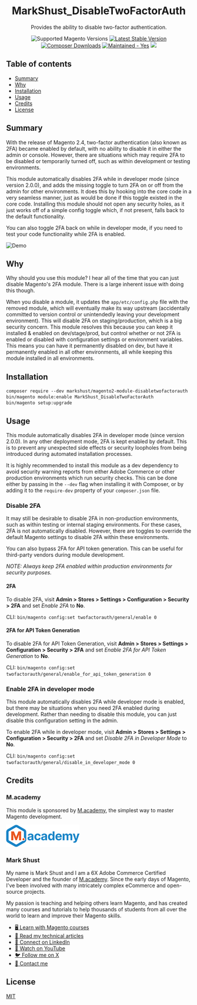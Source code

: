 <h1 align="center">MarkShust_DisableTwoFactorAuth</h1> 

<div align="center">
  <p>Provides the ability to disable two-factor authentication.</p>
  <img src="https://img.shields.io/badge/magento-2.4.0%E2%80%932.4.7+-brightgreen.svg?logo=magento&longCache=true&style=flat-square" alt="Supported Magento Versions" />
  <a href="https://packagist.org/packages/markshust/magento2-module-disabletwofactorauth" target="_blank"><img src="https://img.shields.io/packagist/v/markshust/magento2-module-disabletwofactorauth.svg?style=flat-square" alt="Latest Stable Version" /></a>
  <a href="https://packagist.org/packages/markshust/magento2-module-disabletwofactorauth" target="_blank"><img src="https://poser.pugx.org/markshust/magento2-module-disabletwofactorauth/downloads" alt="Composer Downloads" /></a>
  <a href="https://GitHub.com/Naereen/StrapDown.js/graphs/commit-activity" target="_blank"><img src="https://img.shields.io/badge/maintained%3F-yes-brightgreen.svg?style=flat-square" alt="Maintained - Yes" /></a>
  <a href="https://opensource.org/licenses/MIT" target="_blank"><img src="https://img.shields.io/badge/license-MIT-blue.svg" /></a>
</div>

## Table of contents

- [Summary](#summary)
- [Why](#why)
- [Installation](#installation)
- [Usage](#usage)
- [Credits](#credits)
- [License](#license)

## Summary

With the release of Magento 2.4, two-factor authentication (also known as 2FA) became enabled by default, with no
ability to disable it in either the admin or console. However, there are situations which may require 2FA to be disabled
or temporarily turned off, such as within development or testing environments.

This module automatically disables 2FA while in developer mode (since version 2.0.0), and adds the missing toggle to turn 2FA on or off from the admin for other environments. It does this by hooking into the core code in
a very seamless manner, just as would be done if this toggle existed in the core code. Installing this module should not
open any security holes, as it just works off of a simple config toggle which, if not present, falls back to the default
functionality.

You can also toggle 2FA back on while in developer mode, if you need to test your code functionality while 2FA is enabled.
 
![Demo](https://raw.githubusercontent.com/markshust/magento2-module-disabletwofactorauth/master/docs/demo-2021-11-10.png)

## Why

Why should you use this module? I hear all of the time that you can just disable Magento's 2FA module. There is a large inherent issue with doing this though.

When you disable a module, it updates the `app/etc/config.php` file with the removed module, which will eventually make its way upstream (accidentally committed to version control or unintendedly leaving your development environment). This will disable 2FA on staging/production, which is a big security concern. This module resolves this because you can keep it installed & enabled on dev/stage/prod, but control whether or not 2FA is enabled or disabled with configuration settings or environment variables. This means you can have it permanently disabled on dev, but have it permanently enabled in all other environments, all while keeping this module installed in all environments.

## Installation

```
composer require --dev markshust/magento2-module-disabletwofactorauth
bin/magento module:enable MarkShust_DisableTwoFactorAuth
bin/magento setup:upgrade
```

## Usage

This module automatically disables 2FA in developer mode (since version 2.0.0). In any other deployment mode, 2FA is kept enabled by default. This is to prevent any unexpected side effects or security loopholes from
being introduced during automated installation processes.

It is highly recommended to install this module as a dev dependency to avoid security warning reports from either Adobe Commerce or other production environments which run security checks. This can be done either by passing in the `--dev` flag when installing it with Composer, or by adding it to the `require-dev` property of your `composer.json` file.

### Disable 2FA

It may still be desirable to disable 2FA in non-production environments, such as within testing or internal staging environments. For these cases, 2FA is not automatically disabled. However, there are toggles to override the default Magento settings to disable 2FA within these environments.

You can also bypass 2FA for API token generation. This can be useful for third-party vendors during module development.

*NOTE: Always keep 2FA enabled within production environments for security purposes.*

#### 2FA

To disable 2FA, visit **Admin > Stores > Settings > Configuration > Security > 2FA** and set *Enable 2FA* to **No**.

CLI: `bin/magento config:set twofactorauth/general/enable 0`

#### 2FA for API Token Generation

To disable 2FA for API Token Generation, visit **Admin > Stores > Settings > Configuration > Security > 2FA** and set *Enable 2FA for API Token Generation* to **No**.

CLI: `bin/magento config:set twofactorauth/general/enable_for_api_token_generation 0`

### Enable 2FA in developer mode

This module automatically disables 2FA while developer mode is enabled, but there may be situations when you need 2FA enabled during development. Rather than needing to disable this module, you can just disable this configuration setting in the admin.

To enable 2FA while in developer mode, visit **Admin > Stores > Settings > Configuration > Security > 2FA** and set *Disable 2FA in Developer Mode* to **No**.

CLI: `bin/magento config:set twofactorauth/general/disable_in_developer_mode 0`

## Credits

### M.academy

This module is sponsored by <a href="https://m.academy/" target="_blank">M.academy</a>, the simplest way to master Magento development.

<a href="https://m.academy/" target="_blank"><img src="docs/macademy-logo-200x60.png" alt="M.academy"></a>

### Mark Shust

My name is Mark Shust and I am a 6X Adobe Commerce Certified Developer and the founder of <a href="https://m.academy" target="_blank">M.academy</a>. Since the early days of Magento, I've been involved with many intricately complex eCommerce and open-source projects.

My passion is teaching and helping others learn Magento, and has created many courses and tutorials to help thousands of students from all over the world to learn and improve their Magento skills.

- <a href="https://m.academy/courses/" target="_blank">🖥️ Learn with Magento courses</a>
- <a href="https://m.academy/articles/" target="_blank">📖 Read my technical articles</a>
- <a href="https://www.linkedin.com/in/MarkShust/" target="_blank">🔗 Connect on LinkedIn</a>
- <a href="https://youtube.com/markshust" target="_blank">🎥 Watch on YouTube</a>
- <a href="https://twitter.com/MarkShust" target="_blank">🐦 Follow me on X</a>
- <a href="https://m.academy/contact/" target="_blank">💌 Contact me</a>

## License

[MIT](https://opensource.org/licenses/MIT)
